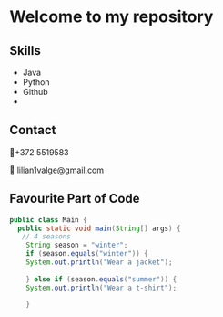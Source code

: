 # Welcome to my repository

## Skills
- Java
- Python
- Github
- 
  
## Contact
📱+372 5519583

📩 lilian1valge@gmail.com

## Favourite Part of Code

```java
public class Main {
  public static void main(String[] args) {
   // 4 seasons
    String season = "winter";
    if (season.equals("winter")) {
    System.out.println("Wear a jacket");
    
    } else if (season.equals("summer")) {
    System.out.println("Wear a t-shirt");   

    }
```

